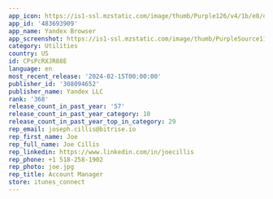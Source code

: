 ```yaml
---
app_icon: https://is1-ssl.mzstatic.com/image/thumb/Purple126/v4/1b/e8/d7/1be8d7ef-dd75-bc91-21c1-519f41adf14b/Icon-0-0-1x_U007emarketing-0-6-0-85-220.png/1024x1024bb.png
app_id: '483693909'
app_name: Yandex Browser
app_screenshot: https://is1-ssl.mzstatic.com/image/thumb/PurpleSource116/v4/7d/1c/ac/7d1cac4a-4167-4958-01a4-273889f1282e/11f6b170-d90b-4ade-922a-8a3cab2114d0_1242x2688_1.jpg/1242x2688bb.png
category: Utilities
country: US
id: CPsPcRXJR88E
language: en
most_recent_release: '2024-02-15T00:00:00'
publisher_id: '308094652'
publisher_name: Yandex LLC
rank: '368'
release_count_in_past_year: '57'
release_count_in_past_year_category: 10
release_count_in_past_year_top_in_category: 29
rep_email: joseph.cillis@bitrise.io
rep_first_name: Joe
rep_full_name: Joe Cillis
rep_linkedin: https://www.linkedin.com/in/joecillis
rep_phone: +1 518-258-1902
rep_photo: joe.jpg
rep_title: Account Manager
store: itunes_connect
---
```

